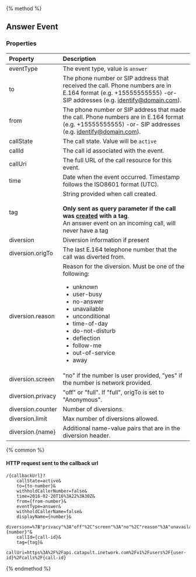 {% method %}
## Answer Event

### Properties
| Property  | Description                                                                                                                                                                                                             |
|:----------|:------------------------------------------------------------------------------------------------------------------------------------------------------------------------------------------------------------------------|
| eventType | The event type, value is `answer`                                                                                                                                                                                       |
| to        | The phone number or SIP address that received the call. Phone numbers are in E.164 format (e.g. +15555555555) -or- SIP addresses (e.g. identify@domain.com).                                                            |
| from      | The phone number or SIP address that made the call. Phone numbers are in E.164 format (e.g. +15555555555) -or- SIP addresses (e.g. identify@domain.com).                                                                |
| callState | The call state. Value will be `active`                                                                                                                                                                                  |
| callId    | The call id associated with the event.                                                                                                                                                                                  |
| callUri   | The full URL of the call resource for this event.                                                                                                                                                                       |
| time      | Date when the event occurred. Timestamp follows the ISO8601 format (UTC).                                                                                                                                               |
| tag       | String provided when call created. <br> <br> **Only sent as query parameter if the call was [created](../../methods/calls/postCalls.md) with a tag**.  <br>  An answer event on an incoming call, will never have a tag |
| diversion | Diversion information if present |
| diversion.origTo | The last E.164 telephone number that the call was diverted from. |
| diversion.reason | Reason for the diversion. Must be one of the following:<br><ul><li>unknown</li><li>user-busy</li><li>no-answer</li><li>unavailable</li><li>unconditional</li><li>time-of-day</li><li>do-not-disturb</li><li>deflection</li><li>follow-me</li><li>out-of-service</li><li>away</li></ul>|
| diversion.screen | "no" if the number is user provided, "yes" if the number is network provided. |
| diversion.privacy | "off" or "full". If "full", origTo is set to "Anonymous". |
| diversion.counter| Number of diversions. |
| diversion.limit | Max number of diversions allowed. |
| diversion.{name}| Additional name-value pairs that are in the diversion header. |


{% common %}
#### HTTP request sent to the callback url

```http
/{callbackUrl}?
    callState=active&
    to={to-number}&
    withholdCallerNumber=false&
    time=2016-02-20T16%3A22%3A30Z&
    from={from-number}&
    eventType=answer&
    withholdCallerName=false&
    displayName={number}&
    diversion=%7B"privacy"%3A"off"%2C"screen"%3A"no"%2C"reason"%3A"unavailable"%2C"counter"%3A"1"%2C"origTo"%3A"{number}"&
    callId={call-id}&
    tag={tag}&
    callUri=https%3A%2F%2Fapi.catapult.inetwork.com%2Fv1%2Fusers%2F{user-id}%2Fcalls%2F{call-id}
```

{% endmethod %}

